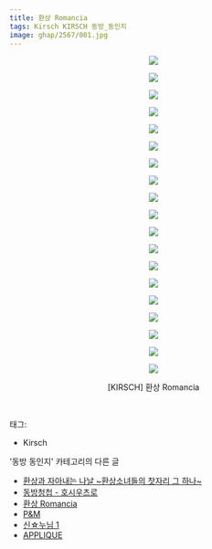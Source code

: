 ```yaml
---
title: 환상 Romancia
tags: Kirsch KIRSCH 동방_동인지
image: ghap/2567/001.jpg
---
```

<div class="article">
<p style="text-align: center; clear: none; float: none;"><img src="{{ site.nasurl }}/ghap/2567/001.jpg"/></p>
<p style="text-align: center; clear: none; float: none;"><img src="{{ site.nasurl }}/ghap/2567/002.jpg"/></p>
<p style="text-align: center; clear: none; float: none;"><img src="{{ site.nasurl }}/ghap/2567/003.jpg"/></p>
<p style="text-align: center; clear: none; float: none;"><img src="{{ site.nasurl }}/ghap/2567/004.jpg"/></p>
<p style="text-align: center; clear: none; float: none;"><img src="{{ site.nasurl }}/ghap/2567/005.jpg"/></p>
<p style="text-align: center; clear: none; float: none;"><img src="{{ site.nasurl }}/ghap/2567/006.jpg"/></p>
<p style="text-align: center; clear: none; float: none;"><img src="{{ site.nasurl }}/ghap/2567/007.jpg"/></p>
<p style="text-align: center; clear: none; float: none;"><img src="{{ site.nasurl }}/ghap/2567/008.jpg"/></p>
<p style="text-align: center; clear: none; float: none;"><img src="{{ site.nasurl }}/ghap/2567/009.jpg"/></p>
<p style="text-align: center; clear: none; float: none;"><img src="{{ site.nasurl }}/ghap/2567/010.jpg"/></p>
<p style="text-align: center; clear: none; float: none;"><img src="{{ site.nasurl }}/ghap/2567/011.jpg"/></p>
<p style="text-align: center; clear: none; float: none;"><img src="{{ site.nasurl }}/ghap/2567/012.jpg"/></p>
<p style="text-align: center; clear: none; float: none;"><img src="{{ site.nasurl }}/ghap/2567/013.jpg"/></p>
<p style="text-align: center; clear: none; float: none;"><img src="{{ site.nasurl }}/ghap/2567/014.jpg"/></p>
<p style="text-align: center; clear: none; float: none;"><img src="{{ site.nasurl }}/ghap/2567/015.jpg"/></p>
<p style="text-align: center; clear: none; float: none;"><img src="{{ site.nasurl }}/ghap/2567/016.jpg"/></p>
<p style="text-align: center; clear: none; float: none;"><img src="{{ site.nasurl }}/ghap/2567/017.jpg"/></p>
<p style="text-align: center; clear: none; float: none;"><img src="{{ site.nasurl }}/ghap/2567/018.jpg"/></p>
<p style="text-align: center; clear: none; float: none;"><img src="{{ site.nasurl }}/ghap/2567/019.jpg"/></p>
<p style="text-align: center; clear: none; float: none;">[KIRSCH] 환상 Romancia</p>
<p><br/></p>
</div><div class="tagTrail">
<p>태그: </p>
<ul>
<li>Kirsch</li>
</ul>
</div><div class="another">
<p>'동방 동인지' 카테고리의 다른 글</p>
<ul>
<li><a href="/2016-10-13-ghap_2569">환상과 자아내는 나날 ~환상소녀들의 찻자리 그 하나~</a></li>
<li><a href="/2016-10-13-ghap_2568">동방청첩 - 호시우츠로</a></li>
<li><a href="/2016-10-13-ghap_2567">환상 Romancia</a></li>
<li><a href="/2016-10-13-ghap_2566">P&amp;M</a></li>
<li><a href="/2016-10-13-ghap_2565">신☆누님 1</a></li>
<li><a href="/2016-10-13-ghap_2564">APPLIQUE</a></li>
</ul>
</div><div class="cb_module cb_fluid">
<div class="cb_wrt cb_profile">
</div><!-- commentList close -->
</div>